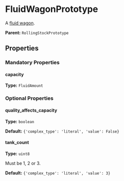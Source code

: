 # FluidWagonPrototype

A [fluid wagon](https://wiki.factorio.com/Fluid_wagon).

**Parent:** `RollingStockPrototype`

## Properties

### Mandatory Properties

#### capacity

**Type:** `FluidAmount`



### Optional Properties

#### quality_affects_capacity

**Type:** `boolean`



**Default:** `{'complex_type': 'literal', 'value': False}`

#### tank_count

**Type:** `uint8`

Must be 1, 2 or 3.

**Default:** `{'complex_type': 'literal', 'value': 3}`

